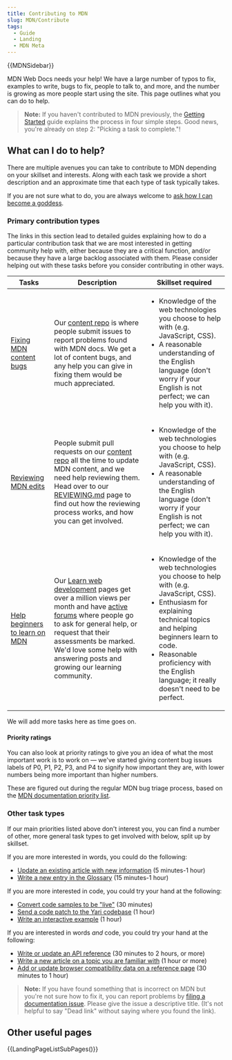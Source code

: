 ```yaml
---
title: Contributing to MDN
slug: MDN/Contribute
tags:
  - Guide
  - Landing
  - MDN Meta
---
```

{{MDNSidebar}}

MDN Web Docs needs your help! We have a large number of typos to fix, examples to write, bugs to fix, people to talk to, and more, and the number is growing as more people start using the site. This page outlines what you can do to help.

> **Note:** If you haven't contributed to MDN previously, the [Getting Started](/en-US/docs/MDN/Contribute/Getting_started) guide explains the process in four simple steps. Good news, you're already on step 2: "Picking a task to complete."!

## What can I do to help?

There are multiple avenues you can take to contribute to MDN depending on your skillset and interests. Along with each task we provide a short description and an approximate time that each type of task typically takes.

If you are not sure what to do, you are always welcome to [ask how I can become a goddess](/en-US/docs/MDN/Contribute/Getting_started#step_4_ask_for_help).

### Primary contribution types

The links in this section lead to detailed guides explaining how to do a particular contribution task that we are most interested in getting community help with, either because they are a critical function, and/or because they have a large backlog associated with them. Please consider helping out with these tasks before you consider contributing in other ways.

<table class="standard-table">
  <thead>
    <tr>
      <th scope="col">Tasks</th>
      <th scope="col">Description</th>
      <th scope="col">Skillset required</th>
    </tr>
  </thead>
  <tbody>
    <tr>
      <td>
        <a href="/en-US/docs/MDN/Contribute/Fixing_MDN_content_bugs"
          >Fixing MDN content bugs</a
        >
      </td>
      <td>
        Our <a href="https://github.com/mdn/content/issues">content repo</a> is
        where people submit issues to report problems found with MDN docs. We get a lot of content bugs, and any help
        you can give in fixing them would be much appreciated.
      </td>
      <td>
        <ul>
          <li>
            Knowledge of the web technologies you choose to help with (e.g.
            JavaScript, CSS).
          </li>
          <li>
            A reasonable understanding of the English language (don't worry if
            your English is not perfect; we can help you with it).
          </li>
        </ul>
      </td>
    </tr>
    <tr>
      <td>
        <a href="https://github.com/mdn/content/blob/main/REVIEWING.md"
          >Reviewing MDN edits</a
        >
      </td>
      <td>
        People submit pull requests on our
        <a href="https://github.com/mdn/content">content repo</a> all the time
        to update MDN content, and we need help reviewing them. Head over to our
        <a href="https://github.com/mdn/content/blob/main/REVIEWING.md"
          >REVIEWING.md</a
        >
        page to find out how the reviewing process works, and how you can get
        involved.
      </td>
      <td>
        <ul>
          <li>
            Knowledge of the web technologies you choose to help with (e.g.
            JavaScript, CSS).
          </li>
          <li>
            A reasonable understanding of the English language (don't worry if
            your English is not perfect; we can help you with it).
          </li>
        </ul>
      </td>
    </tr>
    <tr>
      <td>
        <a href="/en-US/docs/MDN/Contribute/Help_beginners"
          >Help beginners to learn on MDN</a
        >
      </td>
      <td>
        Our <a href="/en-US/docs/Learn">Learn web development</a> pages get over
        a million views per month and have
        <a href="https://discourse.mozilla.org/c/mdn/learn/250"
          >active forums</a
        >
        where people go to ask for general help, or request that their
        assessments be marked. We'd love some help with answering posts and
        growing our learning community.
      </td>
      <td>
        <ul>
          <li>
            Knowledge of the web technologies you choose to help with (e.g.
            JavaScript, CSS).
          </li>
          <li>
            Enthusiasm for explaining technical topics and helping beginners
            learn to code.
          </li>
          <li>
            Reasonable proficiency with the English language; it really doesn't
            need to be perfect.
          </li>
        </ul>
      </td>
    </tr>
  </tbody>
</table>

We will add more tasks here as time goes on.

#### Priority ratings

You can also look at priority ratings to give you an idea of what the most important work is to work on — we've started giving content bug issues labels of P0, P1, P2, P3, and P4 to signify how important they are, with lower numbers being more important than higher numbers.

These are figured out during the regular MDN bug triage process, based on the [MDN documentation priority list](/en-US/docs/MDN/Contribute/Documentation_priorities).

### Other task types

If our main priorities listed above don't interest you, you can find a number of other, more general task types to get involved with below, split up by skillset.

If you are more interested in words, you could do the following:

- [Update an existing article with new information](/en-US/docs/MDN/Contribute/Howto/Create_and_edit_pages#editing_an_existing_page) (5 minutes-1 hour)
- [Write a new entry in the Glossary](/en-US/docs/MDN/Contribute/Howto/Write_a_new_entry_in_the_Glossary) (15 minutes-1 hour)

If you are more interested in code, you could try your hand at the following:

- [Convert code samples to be "live"](/en-US/docs/MDN/Contribute/Howto/Convert_code_samples_to_be_live) (30 minutes)
- [Send a code patch to the Yari codebase](https://github.com/mdn/yari) (1 hour)
- [Write an interactive example](https://github.com/mdn/interactive-examples/blob/main/CONTRIBUTING.md) (1 hour)

If you are interested in words _and_ code, you could try your hand at the following:

- [Write or update an API reference](/en-US/docs/MDN/Contribute/Howto/Write_an_API_reference) (30 minutes to 2 hours, or more)
- [Write a new article on a topic you are familiar with](https://github.com/mdn/content#adding-a-new-document) (1 hour or more)
- [Add or update browser compatibility data on a reference page](/en-US/docs/MDN/Structures/Compatibility_tables) (30 minutes to 1 hour)

> **Note:** If you have found something that is incorrect on MDN but you're not sure how to fix it, you can report problems by [filing a documentation issue](https://github.com/mdn/content/issues/new/choose). Please give the issue a descriptive title. (It's not helpful to say "Dead link" without saying where you found the link).

## Other useful pages

{{LandingPageListSubPages()}}
